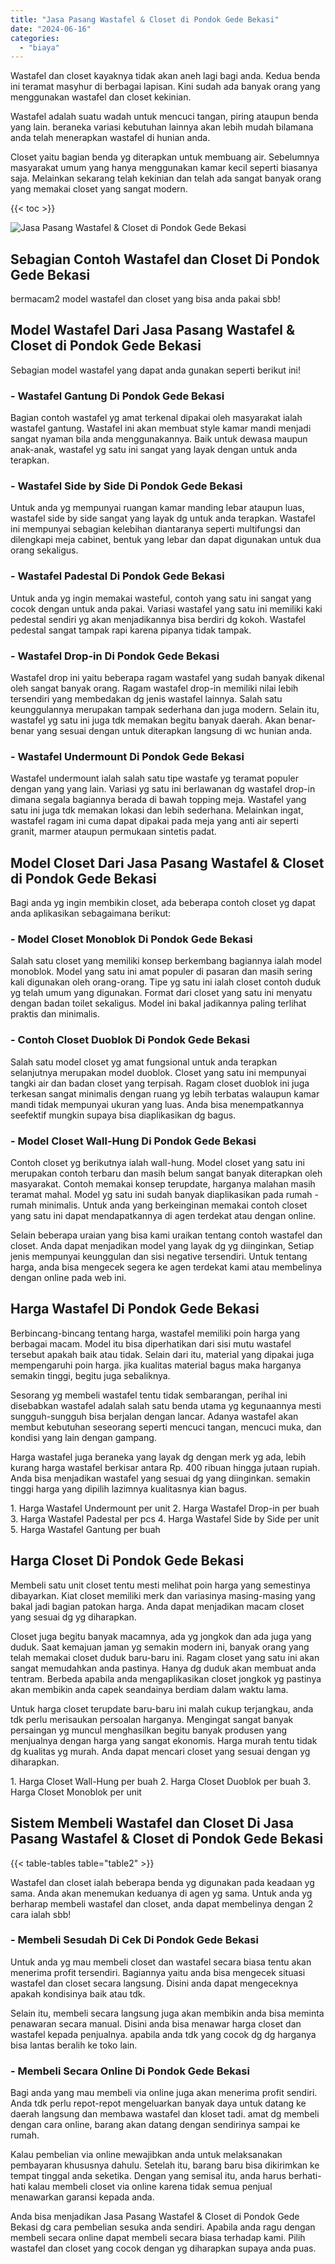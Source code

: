 ```yaml
---
title: "Jasa Pasang Wastafel & Closet di Pondok Gede Bekasi"
date: "2024-06-16"
categories: 
  - "biaya"
---
```


Wastafel dan closet kayaknya tidak akan aneh lagi bagi anda. Kedua benda ini teramat masyhur di berbagai lapisan. Kini sudah ada banyak orang yang menggunakan wastafel dan closet kekinian.

Wastafel adalah suatu wadah untuk mencuci tangan, piring ataupun benda yang lain. beraneka variasi kebutuhan lainnya akan lebih mudah bilamana anda telah menerapkan wastafel di hunian anda.

Closet yaitu bagian benda yg diterapkan untuk membuang air. Sebelumnya masyarakat umum yang hanya menggunakan kamar kecil seperti biasanya saja. Melainkan sekarang telah kekinian dan telah ada sangat banyak orang yang memakai closet yang sangat modern.

{{< toc >}}

![Jasa Pasang Wastafel & Closet di Pondok Gede Bekasi](/images/wastafel-closet-murah02.png)

## Sebagian Contoh Wastafel dan Closet Di Pondok Gede Bekasi

bermacam2 model wastafel dan closet yang bisa anda pakai sbb!

## Model Wastafel Dari Jasa Pasang Wastafel & Closet di Pondok Gede Bekasi

Sebagian model wastafel yang dapat anda gunakan seperti berikut ini!

### \- Wastafel Gantung Di Pondok Gede Bekasi

Bagian contoh wastafel yg amat terkenal dipakai oleh masyarakat ialah wastafel gantung. Wastafel ini akan membuat style kamar mandi menjadi sangat nyaman bila anda menggunakannya. Baik untuk dewasa maupun anak-anak, wastafel yg satu ini sangat yang layak dengan untuk anda terapkan.

### \- Wastafel Side by Side Di Pondok Gede Bekasi

Untuk anda yg mempunyai ruangan kamar manding lebar ataupun luas, wastafel side by side sangat yang layak dg untuk anda terapkan. Wastafel ini mempunyai sebagian kelebihan diantaranya seperti multifungsi dan dilengkapi meja cabinet, bentuk yang lebar dan dapat digunakan untuk dua orang sekaligus.

### \- Wastafel Padestal Di Pondok Gede Bekasi

Untuk anda yg ingin memakai wasteful, contoh yang satu ini sangat yang cocok dengan untuk anda pakai. Variasi wastafel yang satu ini memiliki kaki pedestal sendiri yg akan menjadikannya bisa berdiri dg kokoh. Wastafel pedestal sangat tampak rapi karena pipanya tidak tampak.

### \- Wastafel Drop-in Di Pondok Gede Bekasi

Wastafel drop ini yaitu beberapa ragam wastafel yang sudah banyak dikenal oleh sangat banyak orang. Ragam wastafel drop-in memiliki nilai lebih tersendiri yang membedakan dg jenis wastafel lainnya. Salah satu keunggulannya merupakan tampak sederhana dan juga modern. Selain itu, wastafel yg satu ini juga tdk memakan begitu banyak daerah. Akan benar-benar yang sesuai dengan untuk diterapkan langsung di wc hunian anda.

### \- Wastafel Undermount Di Pondok Gede Bekasi

Wastafel undermount ialah salah satu tipe wastafe yg teramat populer dengan yang yang lain. Variasi yg satu ini berlawanan dg wastafel drop-in dimana segala bagiannya berada di bawah topping meja. Wastafel yang satu ini juga tdk memakan lokasi dan lebih sederhana. Melainkan ingat, wastafel ragam ini cuma dapat dipakai pada meja yang anti air seperti granit, marmer ataupun permukaan sintetis padat.

## Model Closet Dari Jasa Pasang Wastafel & Closet di Pondok Gede Bekasi

Bagi anda yg ingin membikin closet, ada beberapa contoh closet yg dapat anda aplikasikan sebagaimana berikut:

### \- Model Closet Monoblok Di Pondok Gede Bekasi

Salah satu closet yang memiliki konsep berkembang bagiannya ialah model monoblok. Model yang satu ini amat populer di pasaran dan masih sering kali digunakan oleh orang-orang. Tipe yg satu ini ialah closet contoh duduk yg telah umum yang digunakan. Format dari closet yang satu ini menyatu dengan badan toilet sekaligus. Model ini bakal jadikannya paling terlihat praktis dan minimalis.

### \- Contoh Closet Duoblok Di Pondok Gede Bekasi

Salah satu model closet yg amat fungsional untuk anda terapkan selanjutnya merupakan model duoblok. Closet yang satu ini mempunyai tangki air dan badan closet yang terpisah. Ragam closet duoblok ini juga terkesan sangat minimalis dengan ruang yg lebih terbatas walaupun kamar mandi tidak mempunyai ukuran yang luas. Anda bisa menempatkannya seefektif mungkin supaya bisa diaplikasikan dg bagus.

### \- Model Closet Wall-Hung Di Pondok Gede Bekasi

Contoh closet yg berikutnya ialah wall-hung. Model closet yang satu ini merupakan contoh terbaru dan masih belum sangat banyak diterapkan oleh masyarakat. Contoh memakai konsep terupdate, harganya malahan masih teramat mahal. Model yg satu ini sudah banyak diaplikasikan pada rumah - rumah minimalis. Untuk anda yang berkeinginan memakai contoh closet yang satu ini dapat mendapatkannya di agen terdekat atau dengan online.

Selain beberapa uraian yang bisa kami uraikan tentang contoh wastafel dan closet. Anda dapat menjadikan model yang layak dg yg diinginkan, Setiap jenis mempunyai keunggulan dan sisi negative tersendiri. Untuk tentang harga, anda bisa mengecek segera ke agen terdekat kami atau membelinya dengan online pada web ini.

## Harga Wastafel Di Pondok Gede Bekasi

Berbincang-bincang tentang harga, wastafel memiliki poin harga yang berbagai macam. Model itu bisa diperhatikan dari sisi mutu wastafel tersebut apakah baik atau tidak. Selain dari itu, material yang dipakai juga mempengaruhi poin harga. jika kualitas material bagus maka harganya semakin tinggi, begitu juga sebaliknya.

Sesorang yg membeli wastafel tentu tidak sembarangan, perihal ini disebabkan wastafel adalah salah satu benda utama yg kegunaannya mesti sungguh-sungguh bisa berjalan dengan lancar. Adanya wastafel akan membut kebutuhan seseorang seperti mencuci tangan, mencuci muka, dan kondisi yang lain dengan gampang.

Harga wastafel juga beraneka yang layak dg dengan merk yg ada, lebih kurang harga wastafel berkisar antara Rp. 400 ribuan hingga jutaan rupiah. Anda bisa menjadikan wastafel yang sesuai dg yang diinginkan. semakin tinggi harga yang dipilih lazimnya kualitasnya kian bagus.

1\. Harga Wastafel Undermount per unit 2. Harga Wastafel Drop-in per buah 3. Harga Wastafel Padestal per pcs 4. Harga Wastafel Side by Side per unit 5. Harga Wastafel Gantung per buah

## Harga Closet Di Pondok Gede Bekasi

Membeli satu unit closet tentu mesti melihat poin harga yang semestinya dibayarkan. Kiat closet memiliki merk dan variasinya masing-masing yang bakal jadi bagian patokan harga. Anda dapat menjadikan macam closet yang sesuai dg yg diharapkan.

Closet juga begitu banyak macamnya, ada yg jongkok dan ada juga yang duduk. Saat kemajuan jaman yg semakin modern ini, banyak orang yang telah memakai closet duduk baru-baru ini. Ragam closet yang satu ini akan sangat memudahkan anda pastinya. Hanya dg duduk akan membuat anda tentram. Berbeda apabila anda mengaplikasikan closet jongkok yg pastinya akan membikin anda capek seandainya berdiam dalam waktu lama.

Untuk harga closet terupdate baru-baru ini malah cukup terjangkau, anda tdk perlu merisaukan persoalan harganya. Mengingat sangat banyak persaingan yg muncul menghasilkan begitu banyak produsen yang menjualnya dengan harga yang sangat ekonomis. Harga murah tentu tidak dg kualitas yg murah. Anda dapat mencari closet yang sesuai dengan yg diharapkan.

1\. Harga Closet Wall-Hung per buah 2. Harga Closet Duoblok per buah 3. Harga Closet Monoblok per unit

## Sistem Membeli Wastafel dan Closet Di Jasa Pasang Wastafel & Closet di Pondok Gede Bekasi

{{< table-tables table="table2" >}}

Wastafel dan closet ialah beberapa benda yg digunakan pada keadaan yg sama. Anda akan menemukan keduanya di agen yg sama. Untuk anda yg berharap membeli wastafel dan closet, anda dapat membelinya dengan 2 cara ialah sbb!

### \- Membeli Sesudah Di Cek Di Pondok Gede Bekasi

Untuk anda yg mau membeli closet dan wastafel secara biasa tentu akan menerima profit tersendiri. Bagiannya yaitu anda bisa mengecek situasi wastafel dan closet secara langsung. Disini anda dapat mengeceknya apakah kondisinya baik atau tdk.

Selain itu, membeli secara langsung juga akan membikin anda bisa meminta penawaran secara manual. Disini anda bisa menawar harga closet dan wastafel kepada penjualnya. apabila anda tdk yang cocok dg dg harganya bisa lantas beralih ke toko lain.

### \- Membeli Secara Online Di Pondok Gede Bekasi

Bagi anda yang mau membeli via online juga akan menerima profit sendiri. Anda tdk perlu repot-repot mengeluarkan banyak daya untuk datang ke daerah langsung dan membawa wastafel dan kloset tadi. amat dg membeli dengan cara online, barang akan datang dengan sendirinya sampai ke rumah.

Kalau pembelian via online mewajibkan anda untuk melaksanakan pembayaran khususnya dahulu. Setelah itu, barang baru bisa dikirimkan ke tempat tinggal anda seketika. Dengan yang semisal itu, anda harus berhati-hati kalau membeli closet via online karena tidak semua penjual menawarkan garansi kepada anda.

Anda bisa menjadikan Jasa Pasang Wastafel & Closet di Pondok Gede Bekasi dg cara pembelian sesuka anda sendiri. Apabila anda ragu dengan membeli secara online dapat membeli secara biasa terhadap kami. Pilih wastafel dan closet yang cocok dengan yg diharapkan supaya anda puas.
